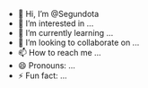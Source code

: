 - 👋 Hi, I’m @Segundota
- 👀 I’m interested in ...
- 🌱 I’m currently learning ...
- 💞️ I’m looking to collaborate on ...
- 📫 How to reach me ...
- 😄 Pronouns: ...
- ⚡ Fun fact: ...

<!---
Segundota/Segundota is a ✨ special ✨ repository because its `README.md` (this file) appears on your GitHub profile.
You can click the Preview link to take a look at your changes.
--->
